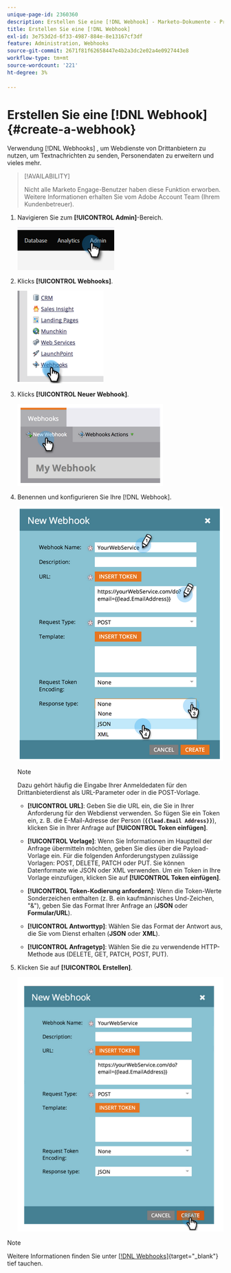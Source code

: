 ```yaml
---
unique-page-id: 2360360
description: Erstellen Sie eine [!DNL Webhook] - Marketo-Dokumente - Produktdokumentation
title: Erstellen Sie eine [!DNL Webhook]
exl-id: 3e753d2d-6f33-4987-884e-8e13167cf3df
feature: Administration, Webhooks
source-git-commit: 2671f81f62658447e4b2a3dc2e02a4e0927443e8
workflow-type: tm+mt
source-wordcount: '221'
ht-degree: 3%

---
```


# Erstellen Sie eine [!DNL Webhook] {#create-a-webhook}

Verwendung [!DNL Webhooks] , um Webdienste von Drittanbietern zu nutzen, um Textnachrichten zu senden, Personendaten zu erweitern und vieles mehr.

>[!AVAILABILITY]
>
>Nicht alle Marketo Engage-Benutzer haben diese Funktion erworben. Weitere Informationen erhalten Sie vom Adobe Account Team (Ihrem Kundenbetreuer).

1. Navigieren Sie zum **[!UICONTROL Admin]**-Bereich.

   ![](assets/create-a-webhook-1.png)

1. Klicks **[!UICONTROL Webhooks]**.

   ![](assets/create-a-webhook-2.png)

1. Klicks **[!UICONTROL Neuer Webhook]**.

   ![](assets/create-a-webhook-3.png)

1. Benennen und konfigurieren Sie Ihre [!DNL Webhook].

   ![](assets/create-a-webhook-4.png)

   >[!NOTE]
   >
   >Dazu gehört häufig die Eingabe Ihrer Anmeldedaten für den Drittanbieterdienst als URL-Parameter oder in die POST-Vorlage.

   * **[!UICONTROL URL]**: Geben Sie die URL ein, die Sie in Ihrer Anforderung für den Webdienst verwenden. So fügen Sie ein Token ein, z. B. die E-Mail-Adresse der Person (**`{{lead.Email Address}}`**), klicken Sie in Ihrer Anfrage auf **[!UICONTROL Token einfügen]**.

   * **[!UICONTROL Vorlage]**: Wenn Sie Informationen im Hauptteil der Anfrage übermitteln möchten, geben Sie dies über die Payload-Vorlage ein. Für die folgenden Anforderungstypen zulässige Vorlagen: POST, DELETE, PATCH oder PUT. Sie können Datenformate wie JSON oder XML verwenden. Um ein Token in Ihre Vorlage einzufügen, klicken Sie auf **[!UICONTROL Token einfügen]**.

   * **[!UICONTROL Token-Kodierung anfordern]**: Wenn die Token-Werte Sonderzeichen enthalten (z. B. ein kaufmännisches Und-Zeichen, &quot;&amp;&quot;), geben Sie das Format Ihrer Anfrage an (**JSON** oder **Formular/URL**).

   * **[!UICONTROL Antworttyp]**: Wählen Sie das Format der Antwort aus, die Sie vom Dienst erhalten (**JSON** oder **XML**).

   * **[!UICONTROL Anfragetyp]**: Wählen Sie die zu verwendende HTTP-Methode aus (DELETE, GET, PATCH, POST, PUT).

1. Klicken Sie auf **[!UICONTROL Erstellen]**.

   ![](assets/create-a-webhook-5.png)

>[!NOTE]
>
>Weitere Informationen finden Sie unter [[!DNL Webhooks]](https://developers.marketo.com/documentation/webhooks/){target="_blank"} tief tauchen.
